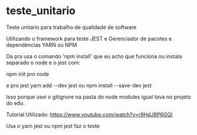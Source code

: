 # teste_unitario
Teste unitario para trabalho de qualidade de software

Utilizando o framework para teste JEST e Gerenciador de pacotes e dependencias YARN ou NPM

Da pra usa o comando 'npm install' que eu acho que funciona ou instala separado o node e o jest com:

npm init pro node 

e pro jest
yarn add --dev jest
ou 
npm install --save-dev jest

Isso porque usei o gitignore na pasta do node modules igual tava no projeto do edu.
 
Tutorial Utilizado: https://www.youtube.com/watch?v=r9HdJ8P6GQI

Usa o yarn jest ou npm jest faz o teste